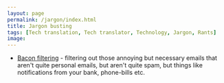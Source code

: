 ```yaml
---
layout: page
permalink: /jargon/index.html
title: Jargon busting
tags: [Tech translation, Tech translator, Technology, Jargon, Rants]
image:
---
```


* [Bacon filtering](http://www.csmonitor.com/Innovation/Tech/2011/0613/How-to-manage-in-box-bacon) - filtering out those annoying but necessary emails that aren't quite personal emails, but aren't quite spam, but things like notifications from your bank, phone-bills etc. 
